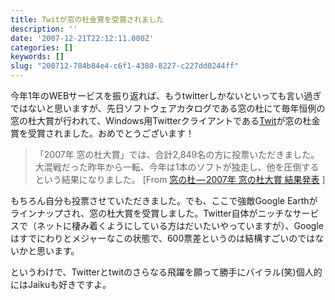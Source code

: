 ```yaml
---
title: Twitが窓の杜金賞を受賞されました
description: ''
date: '2007-12-21T22:12:11.000Z'
categories: []
keywords: []
slug: "200712-784b84e4-c6f1-4380-8227-c227dd0244ff"
---
```

今年1年のWEBサービスを振り返れば、もうtwitterしかないといっても言い過ぎではないと思いますが、先日ソフトウェアカタログである窓の杜にて毎年恒例の窓の杜大賞が行われて、Windows用Twitterクライアントである[Twit](http://cheebow.info/chemt/archives/2007/04/twitterwindowst.html)が窓の杜金賞を受賞されました。おめでとうございます！

> 「2007年 窓の杜大賞」では、合計2,849名の方に投票いただきました。大混戦だった昨年から一転、今年は1本のソフトが独走し、他を圧倒するという結果になりました。 \[From [窓の杜 — 2007年 窓の杜大賞 結果発表](http://www.forest.impress.co.jp/prize/2007/result.html) \]

もちろん自分も投票させていただきました。でも、ここで強敵Google Earthがラインナップされ、窓の杜大賞を受賞しました。Twitter自体がニッチなサービスで（ネットに棲み着くようにしている方はだいたいやっていますが）、Googleはすでにわりとメジャーなこの状態で、600票差というのは結構すごいのではないかと思います。

というわけで、Twitterとtwitのさらなる飛躍を願って勝手にバイラル(笑)個人的にはJaikuも好きですよ。